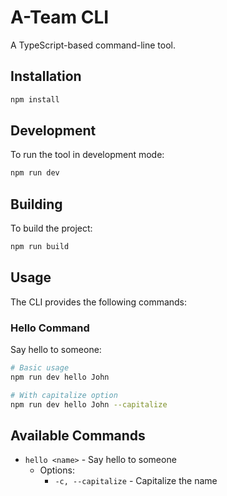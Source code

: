# A-Team CLI

A TypeScript-based command-line tool.

## Installation

```bash
npm install
```

## Development

To run the tool in development mode:

```bash
npm run dev
```

## Building

To build the project:

```bash
npm run build
```

## Usage

The CLI provides the following commands:

### Hello Command

Say hello to someone:

```bash
# Basic usage
npm run dev hello John

# With capitalize option
npm run dev hello John --capitalize
```

## Available Commands

- `hello <name>` - Say hello to someone
  - Options:
    - `-c, --capitalize` - Capitalize the name

